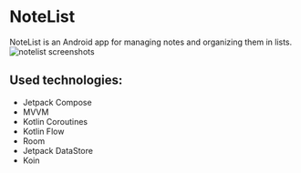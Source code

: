 # NoteList
NoteList is an Android app for managing notes and organizing them in lists.
![notelist screenshots](https://user-images.githubusercontent.com/12444628/222925488-abc44943-4e93-4c6f-9f42-9faa32e7f93f.png)


## Used technologies:
- Jetpack Compose 
- MVVM 
- Kotlin Coroutines
- Kotlin Flow 
- Room 
- Jetpack DataStore 
- Koin

